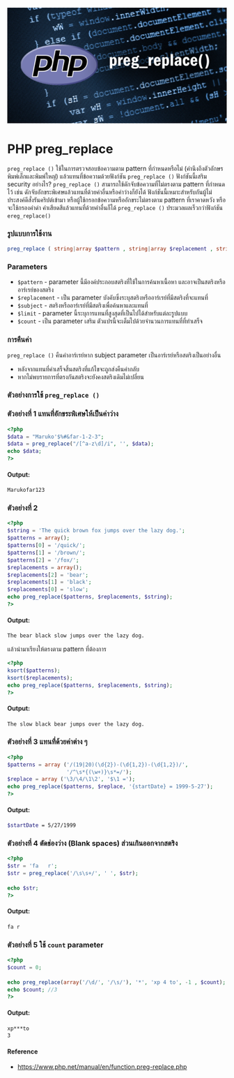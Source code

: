 ![](images/day4.png)

# PHP preg_replace

`preg_replace ()` ใช้ในการตรวจสอบข้อความตาม pattern ที่กำหนดหรือไม่ (คำนึงถึงตัวอักษรพิมพ์เล็กและพิมพ์ใหญ่) แล้วแทนที่ข้อความด้วยฟังก์ชัน `preg_replace ()`  ฟังก์ชันนี้เสริม security อย่างไร? `preg_replace ()` สามารถใช้ดักจับข้อความที่ไม่ตรงตาม pattern ที่กำหนดไว้ เช่น ดักจับอักขระพิเศษแล้วแทนที่ด้วยค่าอื่นหรือค่าว่างก็ยังได้  ฟังก์ชันนี้เหมาะสำหรับกันผู้ไม่ประสงค์ดีสั่งรันคริปต์เข้ามา หรือผู้ใช้กรอกข้อความหรืออักขระไม่ตรงตาม pattern ที่เราคาดหวัง หรือจะใช้กรองคำด่า คำเสียดสีแล้วแทนที่ด้วยคำอื่นก็ได้ 
`preg_replace ()` ประมวลผลเร็วกว่าฟังก์ชัน `ereg_replace()` 

### รูปแบบการใช้งาน

```php 
preg_replace ( string|array $pattern , string|array $replacement , string|array $subject , int $limit = -1 , int &$count = null ) : string|array|null
```

### Parameters 

- `$pattern` - parameter นี้มีองค์ประกอบสตริงที่ใช้ในการค้นหาเนื้อหา และอาจเป็นสตริงหรืออาร์เรย์ของสตริง
- `$replacement` - เป็น parameter บังคับซึ่งระบุสตริงหรืออาร์เรย์ที่มีสตริงที่จะแทนที่
- `$subject` - สตริงหรืออาร์เรย์ที่มีสตริงเพื่อค้นหาและแทนที่
- `$limit` - parameter นี้ระบุการแทนที่สูงสุดที่เป็นไปได้สำหรับแต่ละรูปแบบ
- `$count` - เป็น parameter เสริม ตัวแปรนี้จะเต็มไปด้วยจำนวนการแทนที่ที่ทำเสร็จ

### การคืนค่า

`preg_replace ()` คืนค่าอาร์เรย์หาก subject parameter เป็นอาร์เรย์หรือสตริงเป็นอย่างอื่น 
  - หลังจากแทนที่ค่าเสร็จสิ้นสตริงที่แก้ไขจะถูกส่งคืนค่ากลับ
  - หากไม่พบรายการที่ตรงกันสตริงจะยังคงสตริงเดิมไม่เปลี่ยน
  
### ตัวอย่างการใช้ `preg_replace ()`

### ตัวอย่างที่ 1 แทนที่อักขระพิเศษให้เป็นค่าว่าง

```php 
<?php
$data = "Maruko'$%#&far-1-2-3"; 
$data = preg_replace("/[^a-z\d]/i", '', $data);
echo $data;
?>
```
#### Output:

```bash
Marukofar123
```
### ตัวอย่างที่ 2 

```php 
<?php
$string = 'The quick brown fox jumps over the lazy dog.';
$patterns = array();
$patterns[0] = '/quick/';
$patterns[1] = '/brown/';
$patterns[2] = '/fox/';
$replacements = array();
$replacements[2] = 'bear';
$replacements[1] = 'black';
$replacements[0] = 'slow';
echo preg_replace($patterns, $replacements, $string);
?>
```
#### Output:

```bash
The bear black slow jumps over the lazy dog.
```
แล้วนำมาเรียงให้ตรงตาม pattern ที่ต้องการ

```php 
<?php
ksort($patterns);
ksort($replacements);
echo preg_replace($patterns, $replacements, $string);
?>
```
#### Output:

```bash
The slow black bear jumps over the lazy dog.
```
### ตัวอย่างที่ 3 แทนที่ด้วยค่าต่าง ๆ 

```php 
<?php
$patterns = array ('/(19|20)(\d{2})-(\d{1,2})-(\d{1,2})/',
                   '/^\s*{(\w+)}\s*=/');
$replace = array ('\3/\4/\1\2', '$\1 =');
echo preg_replace($patterns, $replace, '{startDate} = 1999-5-27');
?>
```
#### Output:

```bash
$startDate = 5/27/1999
```
### ตัวอย่างที่ 4 ตัดช่องว่าง (Blank spaces) ส่วนเกินออกจากสตริง 

```php 
<?php
$str = 'fa   r';
$str = preg_replace('/\s\s+/', ' ', $str);

echo $str;
?>
```
#### Output: 
```bash
fa r
```
### ตัวอย่างที่ 5 ใช้ `count` parameter

```php 
<?php
$count = 0;

echo preg_replace(array('/\d/', '/\s/'), '*', 'xp 4 to', -1 , $count);
echo $count; //3
?>
```
#### Output: 

```bash
xp***to
3
```

#### Reference
- https://www.php.net/manual/en/function.preg-replace.php
